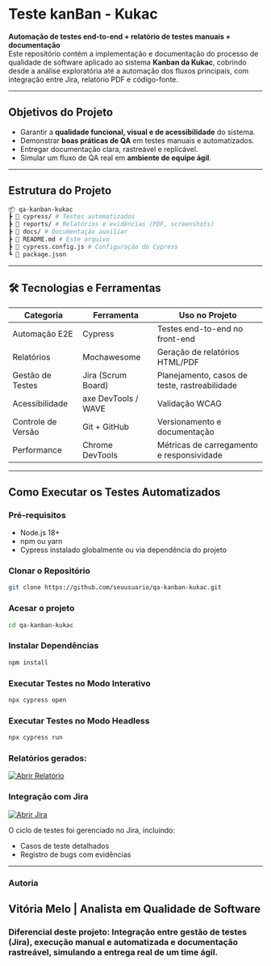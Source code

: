 # Teste kanBan - Kukac

**Automação de testes end-to-end + relatório de testes manuais + documentação**  
Este repositório contém a implementação e documentação do processo de qualidade de software aplicado ao sistema **Kanban da Kukac**, cobrindo desde a análise exploratória até a automação dos fluxos principais, com integração entre Jira, relatório PDF e código-fonte.

---

## Objetivos do Projeto
- Garantir a **qualidade funcional, visual e de acessibilidade** do sistema.
- Demonstrar **boas práticas de QA** em testes manuais e automatizados.
- Entregar documentação clara, rastreável e replicável.
- Simular um fluxo de QA real em **ambiente de equipe ágil**.

---

##  Estrutura do Projeto 
```bash
📦 qa-kanban-kukac
┣ 📁 cypress/ # Testes automatizados
┣ 📁 reports/ # Relatórios e evidências (PDF, screenshots)
┣ 📁 docs/ # Documentação auxiliar
┣ 📄 README.md # Este arquivo
┣ 📄 cypress.config.js # Configuração do Cypress
┗ 📄 package.json
```

---

## 🛠️ Tecnologias e Ferramentas
| Categoria          | Ferramenta         | Uso no Projeto |
|--------------------|--------------------|----------------|
| Automação E2E      | Cypress             | Testes end-to-end no front-end |
| Relatórios         | Mochawesome         | Geração de relatórios HTML/PDF |
| Gestão de Testes   | Jira (Scrum Board)  | Planejamento, casos de teste, rastreabilidade |
| Acessibilidade     | axe DevTools / WAVE | Validação WCAG |
| Controle de Versão | Git + GitHub        | Versionamento e documentação |
| Performance        | Chrome DevTools     | Métricas de carregamento e responsividade |

---

## Como Executar os Testes Automatizados

### Pré-requisitos
- Node.js 18+
- npm ou yarn
- Cypress instalado globalmente ou via dependência do projeto

### Clonar o Repositório
```bash
git clone https://github.com/seuusuario/qa-kanban-kukac.git
```
### Acesar o projeto
```bash
cd qa-kanban-kukac
```
### Instalar Dependências
```bash
npm install
```
### Executar Testes no Modo Interativo
```bash
npx cypress open
```

### Executar Testes no Modo Headless 
``` bash
npx cypress run 
```

### Relatórios gerados:
[![Abrir Relatório](https://img.shields.io/badge/📄_Abrir-Relatório-blue?style=for-the-badge)](https://docs.google.com/document/d/1S3JAoQ28mMRBEzQw85Pn38WT2gPFbJBPScwWmjx4BV4/edit?usp=sharing)



### Integração com Jira
[![Abrir Jira](https://img.shields.io/badge/📄_Abrir-Jira-blue?style=for-the-badge)](https://vitoriasantos78690.atlassian.net/jira/software/projects/KC/boards/34?atlOrigin=eyJpIjoiNGMxNTBhZDEzN2ViNDcxNWE4Y2ExYmI2Yjg3MjZkMTQiLCJwIjoiaiJ9)

O ciclo de testes foi gerenciado no Jira, incluindo:

- Casos de teste detalhados 
- Registro de bugs com evidências 


---

### Autoria
Vitória Melo | Analista em Qualidade de Software
---

### Diferencial deste projeto: Integração entre gestão de testes (Jira), execução manual e automatizada e documentação rastreável, simulando a entrega real de um time ágil.
